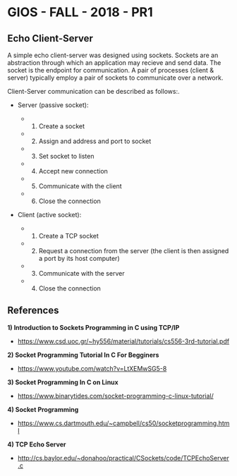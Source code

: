 # GIOS - FALL - 2018 - PR1

## Echo Client-Server

  A simple echo client-server was designed using sockets.  Sockets are an abstraction through which an application may recieve and send data.  The socket is the endpoint for communication. A pair of processes (client & server) typically employ a pair of sockets to communicate over a network.

Client-Server communication can be described as follows:.

- Server (passive socket):     
  - 1) Create a socket
  - 2) Assign and address and port to socket
  - 3) Set socket to listen
  - 4) Accept new connection
  - 5) Communicate with the client
  - 6) Close the connection

- Client (active socket):  
  - 1) Create a TCP socket
  - 2) Request a connection from the server (the client is then assigned a port by its host computer)
  - 3) Communicate with the server
  - 4) Close the connection

## References

**1) Introduction to Sockets Programming in C using TCP/IP**
 - https://www.csd.uoc.gr/~hy556/material/tutorials/cs556-3rd-tutorial.pdf 

**2) Socket Programming Tutorial In C For Begginers**
- https://www.youtube.com/watch?v=LtXEMwSG5-8 

**3) Socket Programming In C on Linux**
- https://www.binarytides.com/socket-programming-c-linux-tutorial/ 

**4) Socket Programming**
- https://www.cs.dartmouth.edu/~campbell/cs50/socketprogramming.html 

**4) TCP Echo Server**
- http://cs.baylor.edu/~donahoo/practical/CSockets/code/TCPEchoServer.c 